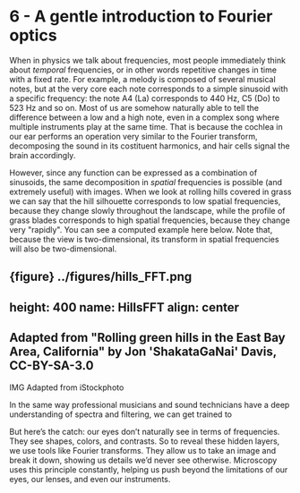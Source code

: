 # 6 - A gentle introduction to Fourier optics

When in physics we talk about frequencies, most people immediately think about _temporal_ frequencies, or in other words repetitive changes in time with a fixed rate. For example, a melody is composed of several musical notes, but at the very core each note corresponds to a simple sinusoid with a specific frequency: the note A4 (La) corresponds to 440 Hz, C5 (Do) to 523 Hz and so on. Most of us are somehow naturally able to tell the difference between a low and a high note, even in a complex song where multiple instruments play at the same time. That is because the cochlea in our ear performs an operation very similar to the Fourier transform, decomposing the sound in its costituent harmonics, and hair cells signal the brain accordingly.

However, since any function can be expressed as a combination of sinusoids, the same decomposition in _spatial_ frequencies is possible (and extremely useful) with images. When we look at rolling hills covered in grass we can say that the hill silhouette corresponds to low spatial frequencies, because they change slowly throughout the landscape, while the profile of grass blades corresponds to high spatial frequencies, because they change very "rapidly". You can see a computed example here below. Note that, because the view is two-dimensional, its transform in spatial frequencies will also be two-dimensional.

{figure} ../figures/hills_FFT.png
---
height: 400
name: HillsFFT
align: center
---
Adapted from "Rolling green hills in the East Bay Area, California" by Jon 'ShakataGaNai' Davis, CC-BY-SA-3.0
---

IMG
Adapted from iStockphoto

In the same way professional musicians and sound technicians have a deep understanding of spectra and filtering, we can get trained to 


But here’s the catch: our eyes don’t naturally see in terms of frequencies. They see shapes, colors, and contrasts. So to reveal these hidden layers, we use tools like Fourier transforms. They allow us to take an image and break it down, showing us details we’d never see otherwise. Microscopy uses this principle constantly, helping us push beyond the limitations of our eyes, our lenses, and even our instruments.

